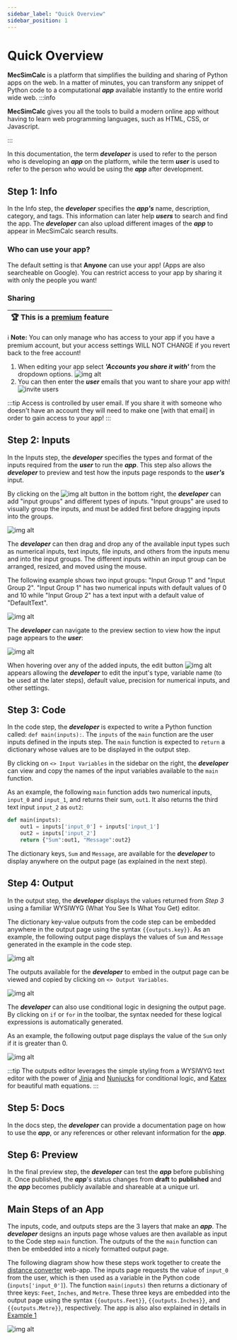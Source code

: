 ```yaml
---
sidebar_label: "Quick Overview"
sidebar_position: 1
---
```


# Quick Overview

**MecSimCalc** is a platform that simplifies the building and sharing of Python apps on the web. In a matter of minutes, you can transform any snippet of Python code to a computational _**app**_ available instantly to the entire world wide web.
:::info

**MecSimCalc** gives you all the tools to build a modern online app without having to learn web programming languages, such as HTML, CSS, or Javascript.

:::

In this documentation, the term _**developer**_ is used to refer to the person who is developing an _**app**_ on the platform, while the term _**user**_ is used to refer to the person who would be using the _**app**_ after development.

## Step 1: Info

In the Info step, the _**developer**_ specifies the _**app's**_ name, description, category, and tags. This information can later help **_users_** to search and find the app. The _**developer**_ can also upload different images of the _**app**_ to appear in MecSimCalc search results.

### Who can use your app?

The default setting is that **Anyone** can use your app! (Apps are also searcheable on Google). You can restrict access to your app by sharing it with only the people you want!

### Sharing

| :trophy: This is a [premium](https://mecsimcalc.com/pricing) feature |
| -------------------------------------------------------------------- |

:information_source: **Note:** You can only manage who has access to your app if you have a premium account, but your access settings WILL NOT CHANGE if you revert back to the free account!

1. When editing your app select **_'Accounts you share it with'_** from the dropdown options.
   ![img alt](/docs/getting-started/access_control_dropdown.png)
2. You can then enter the **_user_** emails that you want to share your app with!
   ![invite users](/docs/getting-started/invite_users.png)

:::tip
Access is controlled by user email. If you share it with someone who doesn't have an account they will need to make one [with that email] in order to gain access to your app!
:::

## Step 2: Inputs

In the Inputs step, the _**developer**_ specifies the types and format of the inputs required from the _**user**_ to run the _**app**_. This step also allows the _**developer**_ to preview and test how the inputs page responds to the _**user's**_ input.

By clicking on the ![img alt](/docs/getting-started/add_btn.png) button in the bottom right, the _**developer**_ can add "input groups" and different types of inputs. "Input groups" are used to visually group the inputs, and must be added first before dragging inputs into the groups.

<div style={{textAlign: 'center'}}>

![img alt](/docs/getting-started/inputs_menu.png)

</div>

The _**developer**_ can then drag and drop any of the available input types such as numerical inputs, text inputs, file inputs, and others from the inputs menu and into the input groups. The different inputs within an input group can be arranged, resized, and moved using the mouse.

The following example shows two input groups: "Input Group 1" and "Input Group 2". "Input Group 1" has two numerical inputs with default values of 0 and 10 while "Input Group 2" has a text input with a default value of "DefaultText".

<div style={{textAlign: 'center'}}>

![img alt](/docs/getting-started/inputs_example.png)

</div>

The _**developer**_ can navigate to the preview section to view how the input page appears to the **_user_**:

<div style={{textAlign: 'center'}}>

![img alt](/docs/getting-started/inputs_preview.png)

</div>

When hovering over any of the added inputs, the edit button ![img alt](/docs/getting-started/edit_btn.png) appears allowing the _**developer**_ to edit the input's type, variable name (to be used at the later steps), default value, precision for numerical inputs, and other settings.

## Step 3: Code

In the code step, the **_developer_** is expected to write a Python function called: `def main(inputs):`. The `inputs` of the `main` function are the user inputs defined in the inputs step. The `main` function is expected to `return` a dictionary whose values are to be displayed in the output step.

By clicking on `<> Input Variables` in the sidebar on the right, the _**developer**_ can view and copy the names of the input variables available to the `main` function.

As an example, the following `main` function adds two numerical inputs, `input_0` and `input_1`, and returns their sum, `out1`. It also returns the third text input `input_2` as `out2`:

```python
def main(inputs):
    out1 = inputs['input_0'] + inputs['input_1']
    out2 = inputs['input_2']
    return {"Sum":out1, "Message":out2}
```

The dictionary keys, `Sum` and `Message`, are available for the _**developer**_ to display anywhere on the output page (as explained in the next step).

## Step 4: Output

In the output step, the **_developer_** displays the values returned from _Step 3_ using a familiar WYSIWYG (What You See Is What You Get) editor.

The dictionary key-value outputs from the code step can be embedded anywhere in the output page using the syntax `{{outputs.key}}`. As an example, the following output page displays the values of `Sum` and `Message` generated in the example in the code step.

<div style={{textAlign: 'center'}}>

![img alt](/docs/getting-started/outputs_1.png)

</div>

The outputs available for the _**developer**_ to embed in the output page can be viewed and copied by clicking on `<> Output Variables`.

<div style={{textAlign: 'center'}}>

![img alt](/docs/getting-started/output_variables.png)

</div>

The _**developer**_ can also use conditional logic in designing the output page. By clicking on `if` or `for` in the toolbar, the syntax needed for these logical expressions is automatically generated.

As an example, the following output page displays the value of the `Sum` only if it is greater than 0.

<div style={{textAlign: 'center'}}>

![img alt](/docs/getting-started/outputs_2.png)

</div>

:::tip
The outputs editor leverages the simple styling from a WYSIWYG text editor with the power of [Jinja](https://jinja.palletsprojects.com/en/3.0.x/templates/) and [Nunjucks](https://mozilla.github.io/nunjucks/templating.html) for conditional logic, and [Katex](https://katex.org/docs/supported.html) for beautiful math equations.
:::

## Step 5: Docs

In the docs step, the **_developer_** can provide a documentation page on how to use the _**app**_, or any references or other relevant information for the _**app**_.

## Step 6: Preview

In the final preview step, the _**developer**_ can test the _**app**_ before publishing it. Once published, the _**app**_'s status changes from **draft** to **published** and the _**app**_ becomes publicly available and shareable at a unique url.

## Main Steps of an App

The inputs, code, and outputs steps are the 3 layers that make an _**app**_. The _**developer**_ designs an inputs page whose values are then available as input to the Code step `main` function. The outputs of the the `main` function can then be embedded into a nicely formatted output page.

The following diagram show how these steps work together to create the [distance converter](https://www.mecsimcalc.com/app/4022206/distance_converter) web-app. The inputs page requests the value of `input_0` from the user, which is then used as a variable in the Python code (`inputs['input_0']`). The function `main(inputs)` then returns a dictionary of three keys: `Feet`, `Inches`, and `Metre`. These three keys are embedded into the output page using the syntax `{{outputs.Feet}}`, `{{outputs.Inches}}`, and `{{outputs.Metre}}`, respectively. The app is also also explained in details in [Example 1](/getting-started/example-1)

<div style={{textAlign: 'center'}}>

![img alt](/docs/app_flow.png)

</div>
